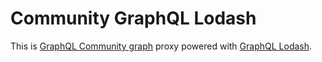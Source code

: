 # Community GraphQL Lodash

This is [GraphQL Community graph](https://github.com/neo4j-graphql/graphql-community) proxy powered with [GraphQL Lodash](https://github.com/apis-guru/graphql-lodash).
